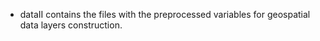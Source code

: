 - dataII contains the files with the preprocessed variables for geospatial data layers construction.
